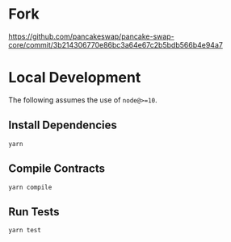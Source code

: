 # Fork
https://github.com/pancakeswap/pancake-swap-core/commit/3b214306770e86bc3a64e67c2b5bdb566b4e94a7

# Local Development

The following assumes the use of `node@>=10`.

## Install Dependencies

`yarn`

## Compile Contracts

`yarn compile`

## Run Tests

`yarn test`
